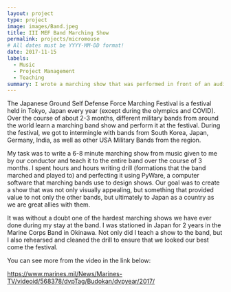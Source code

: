 ```yaml
---
layout: project
type: project
image: images/Band.jpeg
title: III MEF Band Marching Show
permalink: projects/micromouse
# All dates must be YYYY-MM-DD format!
date: 2017-11-15
labels:
  - Music
  - Project Management
  - Teaching
summary: I wrote a marching show that was performed in front of an audience of over 40,000 people over the course of 4 nights as well as thousands of people online. 
---
```


The Japanese Ground Self Defense Force Marching Festival is a festival held in Tokyo, Japan every year (except during the olympics and COVID). Over the course of about 2-3 months, different military bands from around the world learn a marching band show and perform it at the festival. During the festival, we got to intermingle with bands from South Korea, Japan, Germany, India, as well as other USA Military Bands from the region. 

My task was to write a 6-8 minute marching show from music given to me by our conductor and teach it to the entire band over the course of 3 months. I spent hours and hours writing drill (formations that the band marched and played to) and perfecting it using PyWare, a computer software that marching bands use to design shows. Our goal was to create a show that was not only visually appealing, but something that provided value to not only the other bands, but ultimately to Japan as a country as we are great allies with them. 

It was without a doubt one of the hardest marching shows we have ever done during my stay at the band. I was stationed in Japan for 2 years in the Marine Corps Band in Okinawa. Not only did I teach a show to the band, but I also rehearsed and cleaned the drill to ensure that we looked our best come the festival. 

You can see more from the video in the link below:

https://www.marines.mil/News/Marines-TV/videoid/568378/dvpTag/Budokan/dvpyear/2017/



